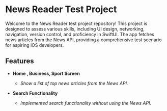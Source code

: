 # News Reader Test Project

Welcome to the News Reader test project repository! This project is designed to assess various skills, including UI design, networking, navigation, version control, and proficiency in SwiftUI. The app fetches news articles from the News API, providing a comprehensive test scenario for aspiring iOS developers.

## Features

- **Home , Business, Sport Screen**
  - *Show a list of top news articles from the News API.*

- **Search Functionality**
  - *Implemented search functionality without using the News API.*

